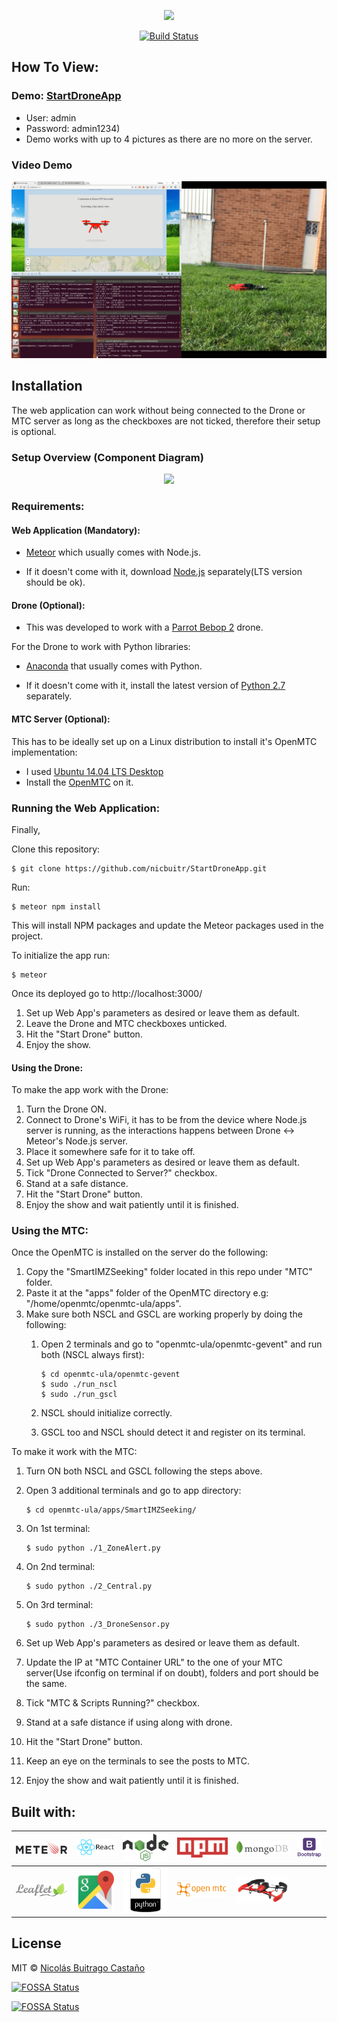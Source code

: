 <p align="center">
    <a href="../../"><img src="public/img/logo.png" ></a>
</p>

<p align="center">
    <a href="https://travis-ci.com/nicbuitr/StartDroneApp">
        <img src="https://travis-ci.com/nicbuitr/StartDroneApp.svg?branch=master" alt="Build Status">
    </a>
</p>

## How To View:

### Demo: [StartDroneApp](https://StartDroneApp.herokuapp.com)

- User: admin
- Password: admin1234)
- Demo works with up to 4 pictures as there are no more on the server.

### Video Demo

<p align="center">
    <a href="https://youtu.be/EWnYN-Ctb-0" target="_blank">
        <img src="docs/StaticDrone.png" alt="Video Demo Thumbnail">
    </a>
</p>
  
## Installation

The web application can work without being connected to the Drone or MTC server as long as the checkboxes are not ticked, therefore their setup is optional.

### Setup Overview (Component Diagram)

<p align="center">
    <a href="../../"><img src="docs/StartDroneAppComponentDiagram.png" ></a>
</p>

### Requirements:

#### Web Application (Mandatory):

- [Meteor](https://www.meteor.com/install) which usually comes with Node.js.

- If it doesn't come with it, download [Node.js](https://nodejs.org/en/download/) separately(LTS version should be ok).

#### Drone (Optional):
- This was developed to work with a [Parrot Bebop 2](https://www.parrot.com/us/drones/parrot-bebop-2/) drone.

For the Drone to work with Python libraries:
- [Anaconda](https://conda.io/docs/user-guide/install/index.html) that usually comes with Python.	

- If it doesn't come with it, install the latest version of [Python 2.7](https://www.python.org/downloads/) separately.

#### MTC Server (Optional):
This has to be ideally set up on a Linux distribution to install it's OpenMTC implementation:

- I used [Ubuntu 14.04 LTS Desktop](https://www.ubuntu.com/#download)
- Install the [OpenMTC](https://www.openmtc.org/doc.html#installationoftheopenmtcsdk) on it.

### Running the Web Application:

Finally,

Clone this repository:

    $ git clone https://github.com/nicbuitr/StartDroneApp.git

Run:

    $ meteor npm install

This will install NPM packages and update the Meteor packages used in the project.

To initialize the app run:

    $ meteor

Once its deployed go to http://localhost:3000/

1. Set up Web App's parameters as desired or leave them as default.
2. Leave the Drone and MTC checkboxes unticked.
3. Hit the "Start Drone" button.
4. Enjoy the show.

#### Using the Drone:

To make the app work with the Drone:

1. Turn the Drone ON.
2. Connect to Drone's WiFi, it has to be from the device where Node.js server is running, as the interactions happens between Drone <-> Meteor's Node.js server.
3. Place it somewhere safe for it to take off.
4. Set up Web App's parameters as desired or leave them as default.
5. Tick "Drone Connected to Server?" checkbox.
6. Stand at a safe distance.
7. Hit the "Start Drone" button.
8. Enjoy the show and wait patiently until it is finished.

### Using the MTC:

Once the OpenMTC is installed on the server do the following:
1. Copy the "SmartIMZSeeking" folder located in this repo under "MTC" folder.
2. Paste it at the "apps" folder of the OpenMTC directory e.g: "/home/openmtc/openmtc-ula/apps".
3. Make sure both NSCL and GSCL are working properly by doing the following:
    1. Open 2 terminals and go to "openmtc-ula/openmtc-gevent" and run both (NSCL always first):
	
           $ cd openmtc-ula/openmtc-gevent
           $ sudo ./run_nscl
           $ sudo ./run_gscl

    2. NSCL should initialize correctly.
    3. GSCL too and NSCL should detect it and register on its terminal.


To make it work with the MTC:
1. Turn ON both NSCL and GSCL following the steps above.
2. Open 3 additional terminals and go to app directory:

       $ cd openmtc-ula/apps/SmartIMZSeeking/

3. On 1st terminal:

       $ sudo python ./1_ZoneAlert.py

4. On 2nd terminal:

       $ sudo python ./2_Central.py

5. On 3rd terminal:

       $ sudo python ./3_DroneSensor.py

6. Set up Web App's parameters as desired or leave them as default.
7. Update the IP at "MTC Container URL" to the one of your MTC server(Use ifconfig on terminal if on doubt), folders and port should be the same.
8. Tick "MTC & Scripts Running?" checkbox.
9. Stand at a safe distance if using along with drone.
10. Hit the "Start Drone" button.
11. Keep an eye on the terminals to see the posts to MTC.
12. Enjoy the show and wait patiently until it is finished.

## Built with:

[![Meteor](https://github.com/nicbuitr/f/blob/master/meteor.png)](https://www.meteor.com/) | [![React](https://github.com/nicbuitr/f/blob/master/react.png)](https://reactjs.org/)  | [![Node](https://github.com/nicbuitr/f/blob/master/node.png)](https://nodejs.org)    | [![NPM](https://github.com/nicbuitr/f/blob/master/npm.png)](https://www.npmjs.com/) | [![MongoDB](https://github.com/nicbuitr/f/blob/master/mongo.png)](https://www.mongodb.com/) | [![Bootstrap](https://github.com/nicbuitr/f/blob/master/bootstrap3.png)](https://getbootstrap.com/)
:---:|:---:|:---:|:---:|:---:|:---:
 [![Leaflet](https://github.com/nicbuitr/f/blob/master/leaflet.png)](https://leafletjs.com/) | [![Google Maps](https://github.com/nicbuitr/f/blob/master/google_maps.png)](https://developers.google.com/streetview/) | [![Python](https://github.com/nicbuitr/f/blob/master/python.png)](https://www.python.org/) | [![OpenMTC](https://github.com/nicbuitr/f/blob/master/open_mtc.png)](https://www.openmtc.org/) | [![Parrot Bebop](https://github.com/nicbuitr/f/blob/master/parrot_drone.png)](https://www.parrot.com/us/drones/parrot-bebop-2/)



## License

MIT © [Nicolás Buitrago Castaño](https://github.com/nicbuitr)

[![FOSSA Status](https://app.fossa.io/api/projects/git%2Bgithub.com%2Fnicbuitr%2FStartDroneApp.svg?type=shield)](https://app.fossa.io/projects/git%2Bgithub.com%2Fnicbuitr%2FStartDroneApp?ref=badge_shield)

[![FOSSA Status](https://app.fossa.io/api/projects/git%2Bgithub.com%2Fnicbuitr%2FStartDroneApp.svg?type=large)](https://app.fossa.io/projects/git%2Bgithub.com%2Fnicbuitr%2FStartDroneApp?ref=badge_large)